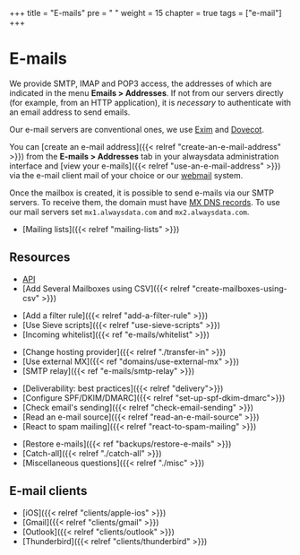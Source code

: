 +++
title = "E-mails"
pre = "<i class='fas fa-fw fa-paper-plane'></i> "
weight = 15
chapter = true
tags = ["e-mail"]
+++

# E-mails

We provide SMTP, IMAP and POP3 access, the addresses of which are indicated in the menu **Emails > Addresses**. If not from our servers directly (for example, from an HTTP application), it is *necessary* to authenticate with an email address to send emails.

Our e-mail servers are conventional ones, we use [Exim](https://www.exim.org/) and [Dovecot](https://www.dovecot.org/).

You can [create an e-mail address]({{< relref "create-an-e-mail-address" >}}) from the **E-mails > Addresses** tab in your alwaysdata administration interface and [view your e-mails]({{< relref "use-an-e-mail-address" >}}) via the e-mail client mail of your choice or our [webmail](https://webmail.alwaysdata.com) system.

Once the mailbox is created, it is possible to send e-mails via our SMTP servers. To receive them, the domain must have [MX DNS records](https://en.wikipedia.org/wiki/MX_record). To use our mail servers set `mx1.alwaysdata.com` and `mx2.alwaysdata.com`.

* [Mailing lists]({{< relref "mailing-lists" >}})

## Resources

- [API](https://api.alwaysdata.com/v1/mailbox/doc/)
- [Add Several Mailboxes using CSV]({{< relref "create-mailboxes-using-csv" >}})
* [Add a filter rule]({{< relref "add-a-filter-rule" >}})
* [Use Sieve scripts]({{< relref "use-sieve-scripts" >}})
* [Incoming whitelist]({{< ref "e-mails/whitelist" >}})
- [Change hosting provider]({{< relref "./transfer-in" >}})
- [Use external MX]({{< ref "domains/use-external-mx" >}})
- [SMTP relay]({{< ref "e-mails/smtp-relay" >}})
* [Deliverability: best practices]({{< relref "delivery">}})
* [Configure SPF/DKIM/DMARC]({{< relref "set-up-spf-dkim-dmarc">}})
* [Check email's sending]({{< relref "check-email-sending" >}})
* [Read an e-mail source]({{< relref "read-an-e-mail-source" >}})
* [React to spam mailing]({{< relref "react-to-spam-mailing" >}})
- [Restore e-mails]({{< ref "backups/restore-e-mails" >}})
- [Catch-all]({{< relref "./catch-all" >}})
- [Miscellaneous questions]({{< relref "./misc" >}})

## E-mail clients

- [iOS]({{< relref "clients/apple-ios" >}})
- [Gmail]({{< relref "clients/gmail" >}})
- [Outlook]({{< relref "clients/outlook" >}})
- [Thunderbird]({{< relref "clients/thunderbird" >}})
